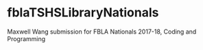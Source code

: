 # fblaTSHSLibraryNationals
Maxwell Wang submission for FBLA Nationals 2017-18, Coding and Programming
